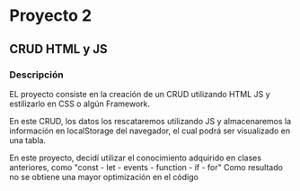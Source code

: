# Proyecto 2

## CRUD HTML y JS

### Descripción

EL proyecto consiste en la creación de un CRUD utilizando HTML JS y estilizarlo en CSS o algún Framework.

En este CRUD, los datos los rescataremos utilizando JS y almacenaremos la información en localStorage del navegador, el cual podrá ser visualizado en una tabla.

En este proyecto, decidí utilizar el conocimiento adquirido en clases anteriores, como "const - let - events - function - if - for" Como resultado no se obtiene una mayor optimización en el código
